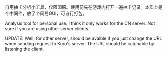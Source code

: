 自用抽卡分析小工具，仅限国服。使用前先在游戏内打开一遍抽卡记录。本质上是个中间件，放了个简易GUI，可自行打包。

Analysis tool for personal use. I think it only works for the CN server. Not sure if you are using other server clients.

UPDATE: Well, for other server, should be avaible if you just change the URL when sending request to Kuro's server. The URL should be catchable by listening the client.
